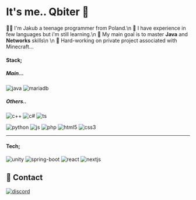 
# It's me.. Qbiter 👋
👩‍💻 I'm Jakub a teenage programmer from Poland.\n
🤙 I have experience in few languages but i'm still learning.\n
🎯 My main goal is to master **Java** and **Networks** skills\n
\n
🤝 Hard-working on private project associated with Minecraft...

#### Stack;
##### Main...
![java](https://img.shields.io/badge/JAVA-262626?style=for-the-badge&logo=openjdk&logoColor=orange)
![mariadb](https://img.shields.io/badge/mariadb-2e2d64?style=for-the-badge&logo=mariadb)

##### Others..
![c++](https://img.shields.io/badge/C++-262626?style=for-the-badge&logo=cplusplus&logoColor=blue)
![c#](https://img.shields.io/badge/C%23-262626?style=for-the-badge&logo=.net&logoColor=blue)
![ts](https://img.shields.io/badge/typescript-262626?style=for-the-badge&logo=typescript)

![python](https://img.shields.io/badge/PYTHON-262626?style=for-the-badge&logo=python)
![js](https://img.shields.io/badge/JAVASCRIPT-262626?style=for-the-badge&logo=javascript)
![php](https://img.shields.io/badge/php-262626?style=for-the-badge&logo=php)
![html5](https://img.shields.io/badge/HTML5-262626?style=for-the-badge&logo=html5)
![css3](https://img.shields.io/badge/CSS3-262626?style=for-the-badge&logo=css3&logoColor=blue)

-----

#### Tech;
![unity](https://img.shields.io/badge/unity-262626?style=for-the-badge&logo=unity)
![spring-boot](https://img.shields.io/badge/spring-262626?style=for-the-badge&logo=spring)
![react](https://img.shields.io/badge/react-262626?style=for-the-badge&logo=react)
![nextjs](https://img.shields.io/badge/next-0d0d0d?style=for-the-badge&logo=next.js)

## 🔗 Contact
[![discord](https://img.shields.io/badge/qbiter-7289da?style=for-the-badge&logo=discord&logoColor=white)](https://discord.com/users/385119411427606541)
